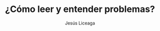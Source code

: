 ---
title: "¿Cómo leer y entender problemas?"
year: 2023
thumbnail: "assets/img/Logo-ommgto.png"
topic: "Métodos de ataque de problemas"
file: "assets/pdf/Como-leer-y-entender-problemas.pdf"
author: "Jesús Liceaga"
level: "Básico"
alttext: "Lee de nuevo. Ahora aprende a leer."
---